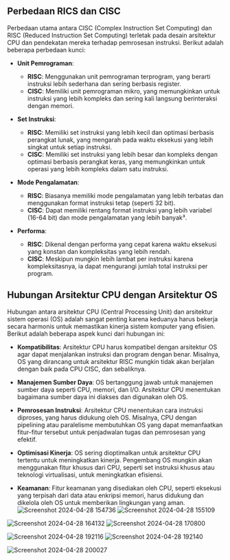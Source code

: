 ## Perbedaan RICS dan CISC

Perbedaan utama antara CISC (Complex Instruction Set Computing) dan RISC (Reduced Instruction Set Computing) terletak pada desain arsitektur CPU dan pendekatan mereka terhadap pemrosesan instruksi. Berikut adalah beberapa perbedaan kunci:

- **Unit Pemrograman**:
  - **RISC**: Menggunakan unit pemrograman terprogram, yang berarti instruksi lebih sederhana dan sering berbasis register.
  - **CISC**: Memiliki unit pemrograman mikro, yang memungkinkan untuk instruksi yang lebih kompleks dan sering kali langsung berinteraksi dengan memori.

- **Set Instruksi**:
  - **RISC**: Memiliki set instruksi yang lebih kecil dan optimasi berbasis perangkat lunak, yang mengarah pada waktu eksekusi yang lebih singkat untuk setiap instruksi.
  - **CISC**: Memiliki set instruksi yang lebih besar dan kompleks dengan optimasi berbasis perangkat keras, yang memungkinkan untuk operasi yang lebih kompleks dalam satu instruksi.

- **Mode Pengalamatan**:
  - **RISC**: Biasanya memiliki mode pengalamatan yang lebih terbatas dan menggunakan format instruksi tetap (seperti 32 bit).
  - **CISC**: Dapat memiliki rentang format instruksi yang lebih variabel (16-64 bit) dan mode pengalamatan yang lebih banyak³.

- **Performa**:
  - **RISC**: Dikenal dengan performa yang cepat karena waktu eksekusi yang konstan dan kompleksitas yang lebih rendah.
  - **CISC**: Meskipun mungkin lebih lambat per instruksi karena kompleksitasnya, ia dapat mengurangi jumlah total instruksi per program.
 
## Hubungan Arsitektur CPU dengan Arsitektur OS

Hubungan antara arsitektur CPU (Central Processing Unit) dan arsitektur sistem operasi (OS) adalah sangat penting karena keduanya harus bekerja secara harmonis untuk memastikan kinerja sistem komputer yang efisien. Berikut adalah beberapa aspek kunci dari hubungan ini:

- **Kompatibilitas**: Arsitektur CPU harus kompatibel dengan arsitektur OS agar dapat menjalankan instruksi dan program dengan benar. Misalnya, OS yang dirancang untuk arsitektur RISC mungkin tidak akan berjalan dengan baik pada CPU CISC, dan sebaliknya.

- **Manajemen Sumber Daya**: OS bertanggung jawab untuk manajemen sumber daya seperti CPU, memori, dan I/O. Arsitektur CPU menentukan bagaimana sumber daya ini diakses dan digunakan oleh OS.

- **Pemrosesan Instruksi**: Arsitektur CPU menentukan cara instruksi diproses, yang harus didukung oleh OS. Misalnya, CPU dengan pipelining atau paralelisme membutuhkan OS yang dapat memanfaatkan fitur-fitur tersebut untuk penjadwalan tugas dan pemrosesan yang efektif.

- **Optimisasi Kinerja**: OS sering dioptimalkan untuk arsitektur CPU tertentu untuk meningkatkan kinerja. Pengembang OS mungkin akan menggunakan fitur khusus dari CPU, seperti set instruksi khusus atau teknologi virtualisasi, untuk meningkatkan efisiensi.

- **Keamanan**: Fitur keamanan yang disediakan oleh CPU, seperti eksekusi yang terpisah dari data atau enkripsi memori, harus didukung dan dikelola oleh OS untuk memberikan lingkungan yang aman.
![Screenshot 2024-04-28 154736](https://github.com/Mardzyska/SysOP24-3123521008-/assets/139208195/583a20c4-e71c-4b94-a227-deee1e269b0f)
![Screenshot 2024-04-28 155109](https://github.com/Mardzyska/SysOP24-3123521008-/assets/139208195/d6ae671e-bd2d-457a-ba46-1135f2fd5acd)

![Screenshot 2024-04-28 164132](https://github.com/Mardzyska/SysOP24-3123521008-/assets/139208195/047b9aff-f574-480a-9a81-6a3b5a252252)
![Screenshot 2024-04-28 170800](https://github.com/Mardzyska/SysOP24-3123521008-/assets/139208195/acb8b68d-5937-430b-b701-d90a40d58ad8)


![Screenshot 2024-04-28 192116](https://github.com/Mardzyska/SysOP24-3123521008-/assets/139208195/01f7a65f-138f-42bd-8974-76f8a2425ea0)
![Screenshot 2024-04-28 192140](https://github.com/Mardzyska/SysOP24-3123521008-/assets/139208195/971466ce-4429-40cd-8874-42cb33b04135)

![Screenshot 2024-04-28 200027](https://github.com/Mardzyska/SysOP24-3123521008-/assets/139208195/56b7cbda-48dd-49a4-ac87-93cfb4e60552)


